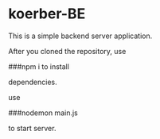 # koerber-BE

This is a simple backend server application.

After you cloned the repository, 
use

###npm i to install

dependencies.

use 

###nodemon main.js

to start server.
